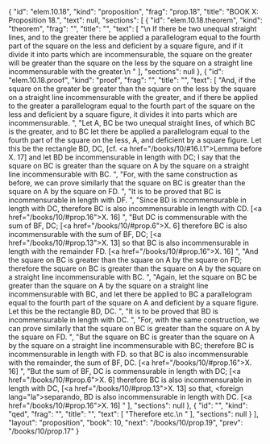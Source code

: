 {
  "id": "elem.10.18",
  "kind": "proposition",
  "frag": "prop.18",
  "title": "BOOK X: Proposition 18.",
  "text": null,
  "sections": [
    {
      "id": "elem.10.18.theorem",
      "kind": "theorem",
      "frag": "",
      "title": "",
      "text": [
        "\n       If there be two unequal straight lines, and to the greater there be applied a parallelogram equal to the fourth part of the square on the less and deficient by a square figure, and if it divide it into parts which are incommensurable, the square on the greater will be greater than the square on the less by the square on a straight line incommensurable with the greater.\n      "
      ],
      "sections": null
    },
    {
      "id": "elem.10.18.proof",
      "kind": "proof",
      "frag": "",
      "title": "",
      "text": [
        "And, if the square on the greater be greater than the square on the less by the square on a straight line incommensurable with the greater, and if there be applied to the greater a parallelogram equal to the fourth part of the square on the less and deficient by a square figure, it divides it into parts which are incommensurable. ",
        "Let A, BC be two unequal straight lines, of which BC is the greater, and to BC let there be applied a parallelogram equal to the fourth part of the square on the less, A, and deficient by a square figure. Let this be the rectangle BD, DC, [cf. <a href=\"/books/10/#16.l.1\">Lemma before X. 17</a>]  and let BD be incommensurable in length with DC; I say that the square on BC is greater than the square on A by the square on a straight line incommensurable with BC. ",
        "For, with the same construction as before, we can prove similarly that the square on BC is greater than the square on A by the square on FD. ",
        "It is to be proved that BC is incommensurable in length with DF. ",
        "Since BD is incommensurable in length with DC, therefore BC is also incommensurable in length with CD. [<a href=\"/books/10/#prop.16\">X. 16</a>] ",
        "But DC is commensurable with the sum of BF, DC; [<a href=\"/books/10/#prop.6\">X. 6</a>] therefore BC is also incommensurable with the sum of BF, DC; [<a href=\"/books/10/#prop.13\">X. 13</a>] so that BC is also incommensurable in length with the remainder FD. [<a href=\"/books/10/#prop.16\">X. 16</a>] ",
        "And the square on BC is greater than the square on A by the square on FD; therefore the square on BC is greater than the square on A by the square on a straight line incommensurable with BC. ",
        "Again, let the square on BC be greater than the square on A by the square on a straight line incommensurable with BC, and let there be applied to BC a parallelogram equal to the fourth part of the square on A and deficient by a square figure. Let this be the rectangle BD, DC. ",
        "It is to be proved that BD is incommensurable in length with DC. ",
        "For, with the same construction, we can prove similarly that the square on BC is greater than the square on A by the square on FD. ",
        "But the square on BC is greater than the square on A by the square on a straight line incommensurable with BC; therefore BC is incommensurable in length with FD. so that BC is also incommensurable with the remainder, the sum of BF, DC. [<a href=\"/books/10/#prop.16\">X. 16</a>] ",
        "But the sum of BF, DC is commensurable in length with DC; [<a href=\"/books/10/#prop.6\">X. 6</a>] therefore BC is also incommensurable in length with DC, [<a href=\"/books/10/#prop.13\">X. 13</a>] so that, <foreign lang=\"la\">separando</foreign>, BD is also incommensurable in length with DC. [<a href=\"/books/10/#prop.16\">X. 16</a>] "
      ],
      "sections": null
    },
    {
      "id": "",
      "kind": "qed",
      "frag": "",
      "title": "",
      "text": [
        "Therefore etc.\n "
      ],
      "sections": null
    }
  ],
  "layout": "proposition",
  "book": 10,
  "next": "/books/10/prop.19",
  "prev": "/books/10/prop.17"
}
